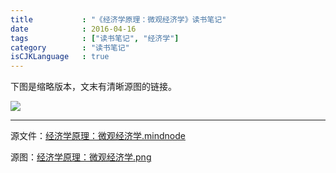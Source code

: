 ```yaml
---
title           : "《经济学原理：微观经济学》读书笔记"
date            : 2016-04-16
tags            : ["读书笔记", "经济学"]
category        : "读书笔记"
isCJKLanguage   : true
---
```


下图是缩略版本，文末有清晰源图的链接。

<img src="/images/2016-04-16/经济学原理：微观经济学.png"/>

---

源文件：[经济学原理：微观经济学.mindnode](https://github.com/boxcounter/boxcounter.github.io/raw/master/attachments/2016-04-16/%e7%bb%8f%e6%b5%8e%e5%ad%a6%e5%8e%9f%e7%90%86%ef%bc%9a%e5%be%ae%e8%a7%82%e7%bb%8f%e6%b5%8e%e5%ad%a6.mindnode.zip)

源图：[经济学原理：微观经济学.png](https://github.com/boxcounter/boxcounter.github.io/raw/master/attachments/2016-04-16/%e7%bb%8f%e6%b5%8e%e5%ad%a6%e5%8e%9f%e7%90%86%ef%bc%9a%e5%be%ae%e8%a7%82%e7%bb%8f%e6%b5%8e%e5%ad%a6.png.zip)
